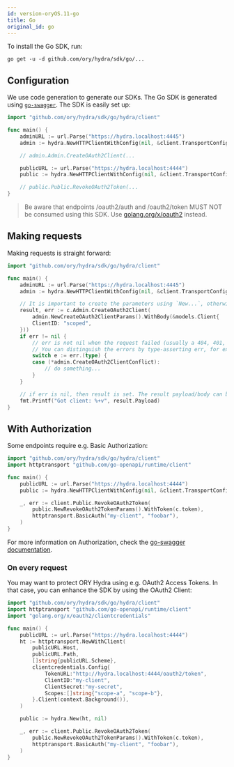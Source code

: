 ```yaml
---
id: version-oryOS.11-go
title: Go
original_id: go
---
```


To install the Go SDK, run:

```
go get -u -d github.com/ory/hydra/sdk/go/...
```

## Configuration

We use code generation to generate our SDKs. The Go SDK is generated using
[`go-swagger`](http://goswagger.io). The SDK is easily set up:

```go
import "github.com/ory/hydra/sdk/go/hydra/client"

func main() {
    adminURL := url.Parse("https://hydra.localhost:4445")
    admin := hydra.NewHTTPClientWithConfig(nil, &client.TransportConfig{Schemes: []string{adminURL.Scheme}, Host: adminURL.Host, BasePath: adminURL.Path})

    // admin.Admin.CreateOAuth2Client(...

    publicURL := url.Parse("https://hydra.localhost:4444")
    public := hydra.NewHTTPClientWithConfig(nil, &client.TransportConfig{Schemes: []string{publicURL.Scheme}, Host: publicURL.Host, BasePath: publicURL.Path})

    // public.Public.RevokeOAuth2Token(...
}
```

> Be aware that endpoints /oauth2/auth and /oauth2/token MUST NOT be consumed using this SDK. Use [golang.org/x/oauth2](https://godoc.org/golang.org/x/oauth2)
> instead.

## Making requests

Making requests is straight forward:

```go
import "github.com/ory/hydra/sdk/go/hydra/client"

func main() {
    adminURL := url.Parse("https://hydra.localhost:4445")
    admin := hydra.NewHTTPClientWithConfig(nil, &client.TransportConfig{Schemes: []string{adminURL.Scheme}, Host: adminURL.Host, BasePath: adminURL.Path})

    // It is important to create the parameters using `New...`, otherwise requests will fail!
    result, err := c.Admin.CreateOAuth2Client(
        admin.NewCreateOAuth2ClientParams().WithBody(&models.Client{
        ClientID: "scoped",
    }))
    if err != nil {
        // err is not nil when the request failed (usually a 404, 401, 409 error)
        // You can distinguish the errors by type-asserting err, for example:
        switch e := err.(type) {
        case (*admin.CreateOAuth2ClientConflict):
            // do something...
        }
    }

    // if err is nil, then result is set. The result payload/body can be retrieved using result.Payload.
    fmt.Printf("Got client: %+v", result.Payload)
}
```

## With Authorization

Some endpoints require e.g. Basic Authorization:

```go
import "github.com/ory/hydra/sdk/go/hydra/client"
import httptransport "github.com/go-openapi/runtime/client"

func main() {
    publicURL := url.Parse("https://hydra.localhost:4444")
    public := hydra.NewHTTPClientWithConfig(nil, &client.TransportConfig{Schemes: []string{publicURL.Scheme}, Host: publicURL.Host, BasePath: publicURL.Path})

    _, err := client.Public.RevokeOAuth2Token(
        public.NewRevokeOAuth2TokenParams().WithToken(c.token),
        httptransport.BasicAuth("my-client", "foobar"),
    )
}
```

For more information on Authorization, check the [go-swagger documentation](https://goswagger.io/generate/client.html#authentication).

### On every request

You may want to protect ORY Hydra using e.g. OAuth2 Access Tokens. In that case, you can enhance the SDK by using
the OAuth2 Client:

```go
import "github.com/ory/hydra/sdk/go/hydra/client"
import httptransport "github.com/go-openapi/runtime/client"
import "golang.org/x/oauth2/clientcredentials"

func main() {
    publicURL := url.Parse("https://hydra.localhost:4444")
 	ht := httptransport.NewWithClient(
 		publicURL.Host,
 		publicURL.Path,
 		[]string{publicURL.Scheme},
 		clientcredentials.Config{
 			TokenURL:"http://hydra.localhost:4444/oauth2/token",
 			ClientID:"my-client",
 			ClientSecret:"my-secret",
 			Scopes:[]string{"scope-a", "scope-b"},
 		}.Client(context.Background()),
 	)

    public := hydra.New(ht, nil)

    _, err := client.Public.RevokeOAuth2Token(
        public.NewRevokeOAuth2TokenParams().WithToken(c.token),
        httptransport.BasicAuth("my-client", "foobar"),
    )
}
```
